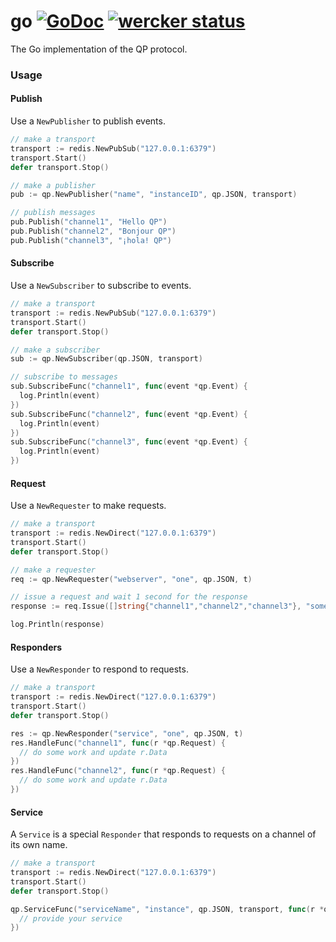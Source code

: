 go [![GoDoc](https://godoc.org/github.com/qp/go?status.png)](http://godoc.org/github.com/qp/go) [![wercker status](https://app.wercker.com/status/45dc654cf4ed2c704e5beaa45a1c716d/s "wercker status")](https://app.wercker.com/project/bykey/45dc654cf4ed2c704e5beaa45a1c716d)
==

The Go implementation of the QP protocol.

### Usage

#### Publish

Use a `NewPublisher` to publish events.

```go
// make a transport
transport := redis.NewPubSub("127.0.0.1:6379")
transport.Start()
defer transport.Stop()

// make a publisher
pub := qp.NewPublisher("name", "instanceID", qp.JSON, transport)

// publish messages
pub.Publish("channel1", "Hello QP")
pub.Publish("channel2", "Bonjour QP")
pub.Publish("channel3", "¡hola! QP")
```

#### Subscribe

Use a `NewSubscriber` to subscribe to events.

```go
// make a transport
transport := redis.NewPubSub("127.0.0.1:6379")
transport.Start()
defer transport.Stop()

// make a subscriber
sub := qp.NewSubscriber(qp.JSON, transport)

// subscribe to messages
sub.SubscribeFunc("channel1", func(event *qp.Event) {
  log.Println(event)
})
sub.SubscribeFunc("channel2", func(event *qp.Event) {
  log.Println(event)
})
sub.SubscribeFunc("channel3", func(event *qp.Event) {
  log.Println(event)
})
```

#### Request

Use a `NewRequester` to make requests.

```go
// make a transport
transport := redis.NewDirect("127.0.0.1:6379")
transport.Start()
defer transport.Stop()

// make a requester
req := qp.NewRequester("webserver", "one", qp.JSON, t)

// issue a request and wait 1 second for the response
response := req.Issue([]string{"channel1","channel2","channel3"}, "some data").Response(1 * time.Second)

log.Println(response)
```

#### Responders

Use a `NewResponder` to respond to requests.

```go
// make a transport
transport := redis.NewDirect("127.0.0.1:6379")
transport.Start()
defer transport.Stop()

res := qp.NewResponder("service", "one", qp.JSON, t)
res.HandleFunc("channel1", func(r *qp.Request) {
  // do some work and update r.Data
})
res.HandleFunc("channel2", func(r *qp.Request) {
  // do some work and update r.Data
})
```

#### Service

A `Service` is a special `Responder` that responds to requests on a channel
of its own name.

```go
// make a transport
transport := redis.NewDirect("127.0.0.1:6379")
transport.Start()
defer transport.Stop()

qp.ServiceFunc("serviceName", "instance", qp.JSON, transport, func(r *qp.Request) {
  // provide your service
})
```